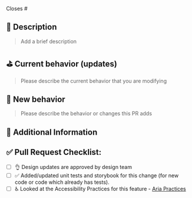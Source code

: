 Closes # <!-- Github/Jira issue # here -->

## 📝 Description

> Add a brief description

## ⛳️ Current behavior (updates)

> Please describe the current behavior that you are modifying

## 🚀 New behavior

> Please describe the behavior or changes this PR adds

## 📝 Additional Information

## ✅ Pull Request Checklist:

- [ ] :ok_hand: Design updates are approved by design team
- [ ] :white_check_mark: Added/updated unit tests and storybook for this change (for new code or code which already has tests).
- [ ] :wheelchair: Looked at the Accessibility Practices for this feature - [Aria Practices](https://www.w3.org/TR/wai-aria-practices-1.1/)
